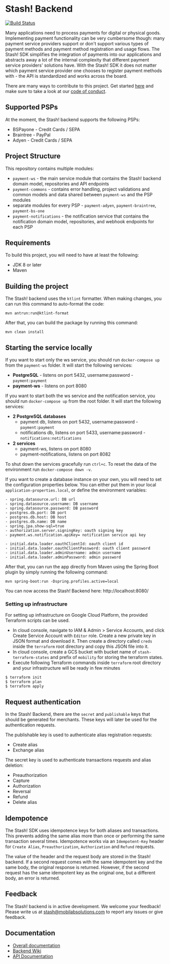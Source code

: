 # Stash! Backend

[![Build Status](https://travis-ci.com/mobilabsolutions/stash-sdk-backend.svg?token=eZip4D1t6wvFGqNxU2ki&branch=master)](https://travis-ci.com/mobilabsolutions/stash-sdk-backend)

Many applications need to process payments for digital or physical goods. Implementing payment functionality can be very cumbersome though: many payment service providers support or don't support various types of payment methods and payment method registration and usage flows. The Stash! SDK simplifies the integration of payments into our applications and abstracts away a lot of the internal complexity that different payment service providers' solutions have. With the Stash! SDK it does not matter which payment service provider one chooses to register payment methods with - the API is standardized and works across the board.

There are many ways to contribute to this project. Get started [here](https://github.com/mobilabsolutions/payment-sdk-backend-open/tree/master/.github/CONTRIBUTING.md) and make sure to take a look at our [code of conduct](https://github.com/mobilabsolutions/payment-sdk-backend-open/tree/master/.github/CODE_OF_CONDUCT.md).

## Supported PSPs

At the moment, the Stash! backend supports the following PSPs:

- BSPayone - Credit Cards / SEPA
- Braintree - PayPal
- Adyen - Credit Cards / SEPA

## Project Structure

This repository contains multiple modules:

- `payment-ws` - the main service module that contains the Stash! backend domain model, repositories and API endpoints
- `payment-commons` - contains error handling, project validations and common models and data shared between `payment-ws` and the PSP modules
- separate modules for every PSP - `payment-adyen`, `payment-braintree`, `payment-bs-one`
- `payment-notifications` - the notification service that contains the notification domain model, repositories, and webhook endpoints for each PSP

## Requirements

To build this project, you will need to have at least the following:

- JDK 8 or later
- Maven

## Building the project

The Stash! backend uses the `ktlint` formatter. When making changes, you can run this command to auto-format the code:
```
mvn antrun:run@ktlint-format
```

After that, you can build the package by running this command:

```
mvn clean install
```

## Starting the service locally

If you want to start only the ws service, you should run `docker-compose up` from the `payment-ws` folder. It will start the following services:
- **PostgreSQL** - listens on port 5432, username:password - `payment:payment`
- **payment-ws** - listens on port 8080

If you want to start both the ws service and the notification service, you should run `docker-compose up` from the root folder. It will start the following services:
- **2 PostgreSQL databases** 
  - payment db, listens on port 5432, username:password - `payment:payment`
  - notifications db, listens on port 5433, username:password - `notifications:notifications`
- **2 services** 
  - payment-ws, listens on port 8080
  - payment-notifications, listens on port 8082

To shut down the services gracefully run `ctrl+c`. To reset the data of the environment run `docker-compose down -v`.

If you want to create a database instance on your own, you will need to set the configuration properties below. You can either put them in your local `application-properties.local`, or define the environment variables:

```
- spring.datasource.url: DB url
- spring.datasource.username: DB username
- spring.datasource.password: DB password
- postgres.db.port: DB port
- postgres.db.host: DB host
- postgres.db.name: DB name
- spring.jpa.show-sql=true
- authorization.server.signingKey: oauth signing key
- payment.ws.notification.apiKey= notification service api key
  
- initial.data.loader.oauthClientId: oauth client id
- initial.data.loader.oauthClientPassword: oauth client password
- initial.data.loader.adminUsername: admin username
- initial.data.loader.adminPassword: admin password
```
 
After that, you can run the app directly from Maven using the Spring Boot plugin by simply running the following command:

```
mvn spring-boot:run -Dspring.profiles.active=local
```

You can now access the Stash! Backend here: http://localhost:8080/ 

### Setting up infrastructure

For setting up infrastructure on Google Cloud Platform, the provided Terraform scripts can be used.

* In cloud console, navigate to IAM & Admin > Service Accounts, and click Create Service Account with `Editor` 
role. Create a new private key in JSON format and download it. Then create a directory called `creds` inside the 
`terraform` root directory and copy this JSON file into it.
* In cloud console, create a GCS bucket with bucket name of `stash-terraform-states` and prefix of `mobility` for 
storing the terraform states.
* Execute following Terraform commands inside `terraform` root directory and your infrastructure will be ready in few 
minutes
```
$ terraform init
$ terraform plan
$ terraform apply
```

## Request authentication

In the Stash! Backend, there are the `secret` and `publishable` keys that should be generated for merchants. These keys will later be used for the authentication requests.

The publishable key is used to authenticate alias registration requests:
- Create alias
- Exchange alias

The secret key is used to authenticate transactions requests and alias deletion:
- Preauthorization
- Capture
- Authorization
- Reversal
- Refund
- Delete alias

## Idempotence

The Stash! SDK uses idempotence keys for both aliases and transactions. This prevents adding the same alias more than once or performing the same transaction several times. Idempotence works via an `Idempotent-Key` header for `Create Alias`, `Preauthorization`, `Authorization` and `Refund` requests. 

The value of the header and the request body are stored in the Stash! backend. If a second request comes with the same idempotent key and the same body, the original response is returned. However, if the second request has the same idempotent key as the original one, but a different body, an error is returned.

## Feedback

The Stash! backend is in active development. We welcome your feedback! Please write us at stash@mobilabsolutions.com to report any issues or give feedback.

## Documentation

- [Overall documentation](https://github.com/mobilabsolutions/payment-sdk-wiki-open/wiki)
- [Backend Wiki](https://github.com/mobilabsolutions/payment-sdk-backend-open/wiki)
- [API Documentation](https://payment-dev.mblb.net/api/v1/swagger-ui.html)
